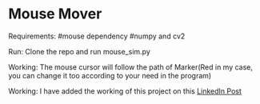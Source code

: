 # Mouse Mover 

Requirements: 
#mouse dependency
#numpy and cv2

Run:
Clone the repo and run mouse_sim.py

Working:
The mouse cursor will follow the path of Marker(Red in my case, you can change it too according to your need in the program)

Working:
I have added the working of this project on this [LinkedIn Post](https://www.linkedin.com/feed/update/urn:li:activity:6467473008167612416/)

